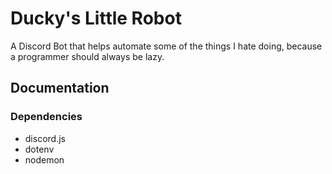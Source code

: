 # Ducky's Little Robot

A Discord Bot that helps automate some of the things I hate doing, because a programmer should always be lazy.

## Documentation

### Dependencies
- discord.js
- dotenv
- nodemon